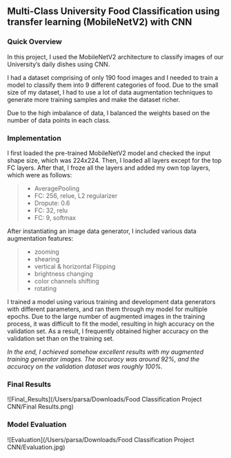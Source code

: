 ## Multi-Class University Food Classification using transfer learning (MobileNetV2) with CNN

### Quick Overview
In this project, I used the MobileNetV2 architecture to classify images of our University’s daily dishes using CNN.

I had a dataset comprising of only 190 food images and I needed to train a model to classify them into 9 different categories of food. Due to the small size of my dataset, I had to use a lot of data augmentation techniques to generate more training samples and make the dataset richer.

Due to the high imbalance of data, I balanced the weights based on the number of data points in each class.

### Implementation

I first loaded the pre-trained MobileNetV2 model and checked the input shape size, which was 224x224. Then, I loaded all layers except for the top FC layers. After that, I froze all the layers and added my own top layers, which were as follows:
>* AveragePooling 
>* FC: 256, relue, L2 regularizer
>* Dropute: 0.6
>* FC: 32, relu
>* FC: 9, softmax

After instantiating an image data generator, I included various data augmentation features:
>* zooming
>* shearing
>* vertical & horizontal Flipping
>* brightness changing
>* color channels shifting
>* rotating

I trained a model using various training and development data generators with different parameters, and ran them through my model for multiple epochs. Due to the large number of augmented images in the training process, it was difficult to fit the model, resulting in high accuracy on the validation set. As a result, I frequently obtained higher accuracy on the validation set than on the training set.

*In the end, I achieved somehow excellent results with my augmented training generator images. The accuracy was around 92%, and the accuracy on the validation dataset was roughly 100%.*

### Final Results

![Final_Results](/Users/parsa/Downloads/Food Classification Project CNN/Final Results.png)

### Model Evaluation

![Evaluation](/Users/parsa/Downloads/Food Classification Project CNN/Evaluation.jpg)